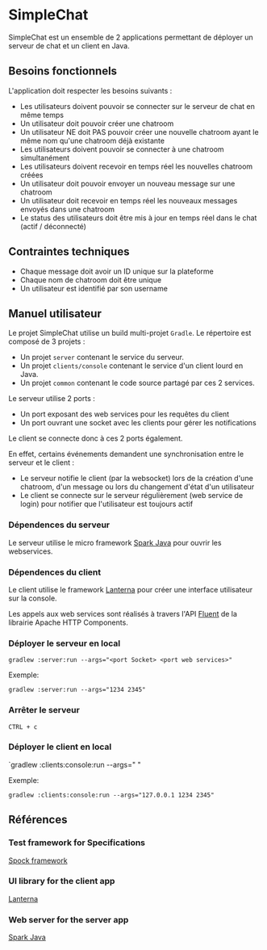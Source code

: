 # SimpleChat #

SimpleChat est un ensemble de 2 applications permettant de déployer un serveur de chat et un client en Java.

## Besoins fonctionnels ##

L'application doit respecter les besoins suivants :
* Les utilisateurs doivent pouvoir se connecter sur le serveur de chat en même temps
* Un utilisateur doit pouvoir créer une chatroom
* Un utilisateur NE doit PAS pouvoir créer une nouvelle chatroom ayant le même nom qu'une chatroom déjà existante
* Les utilisateurs doivent pouvoir se connecter à une chatroom simultanément
* Les utilisateurs doivent recevoir en temps réel les nouvelles chatroom créées
* Un utilisateur doit pouvoir envoyer un nouveau message sur une chatroom
* Un utilisateur doit recevoir en temps réel les nouveaux messages envoyés dans une chatroom
* Le status des utilisateurs doit être mis à jour en temps réel dans le chat (actif / déconnecté)

## Contraintes techniques ##
* Chaque message doit avoir un ID unique sur la plateforme
* Chaque nom de chatroom doit être unique
* Un utilisateur est identifié par son username

## Manuel utilisateur ##

Le projet SimpleChat utilise un build multi-projet `Gradle`.
Le répertoire est composé de 3 projets :

* Un projet `server` contenant le service du serveur.
* Un projet `clients/console` contenant le service d'un client lourd en Java.
* Un projet `common` contenant le code source partagé par ces 2 services.

Le serveur utilise 2 ports :

* Un port exposant des web services pour les requêtes du client
* Un port ouvrant une socket avec les clients pour gérer les notifications

Le client se connecte donc à ces 2 ports également.

En effet, certains événements demandent une synchronisation entre le serveur et le client :

* Le serveur notifie le client (par la websocket) lors de la création d'une chatroom, d'un message ou lors du changement d'état d'un utilisateur
* Le client se connecte sur le serveur régulièrement (web service de login) pour notifier que l'utilisateur est toujours actif

### Dépendences du serveur ###

Le serveur utilise le micro framework [Spark Java](http://sparkjava.com/) pour ouvrir les webservices.

### Dépendences du client ###

Le client utilise le framework [Lanterna](https://github.com/mabe02/lanterna) pour créer une interface utilisateur sur la console.

Les appels aux web services sont réalisés à travers l'API [Fluent](https://hc.apache.org/httpcomponents-client-ga/tutorial/html/fluent.html) de la librairie Apache HTTP Components.

### Déployer le serveur en local ###

`gradlew :server:run --args="<port Socket> <port web services>"`

Exemple:

`gradlew :server:run --args="1234 2345"`

### Arrêter le serveur ###

`CTRL + c`

### Déployer le client en local ###

`gradlew :clients:console:run --args="<IP du serveur> <port socket du serveur> <port web services du serveur>"

Exemple:

`gradlew :clients:console:run --args="127.0.0.1 1234 2345"`

## Références ##

### Test framework for Specifications ###
[Spock framework](http://spockframework.org/)

### UI library for the client app ###
[Lanterna](https://github.com/mabe02/lanterna)

### Web server for the server app ###
[Spark Java](http://sparkjava.com/)
